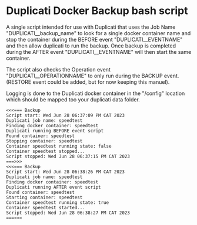 # Duplicati Docker Backup bash script

A single script intended for use with Duplicati that uses the Job Name "DUPLICATI__backup_name" to look for a single docker container name and stop the container during the BEFORE event "DUPLICATI__EVENTNAME" and then allow duplicati to run the backup. Once backup is completed during the AFTER event "DUPLICATI__EVENTNAME" will then start the same container.

The script also checks the Operation event "DUPLICATI__OPERATIONNAME" to only run during the BACKUP event. (RESTORE event could be added, but for now keeping this manuel).

Logging is done to the Duplicati docker container in the "/config" location which should be mapped too your duplicati data folder.

```
<<<=== Backup
Script start: Wed Jun 28 06:37:09 PM CAT 2023
Duplicati job name: speedtest
Finding docker container: speedtest
Duplicati running BEFORE event script
Found container: speedtest
Stopping container: speedtest
Container speedtest running state: false
Container speedtest stopped...
Script stopped: Wed Jun 28 06:37:15 PM CAT 2023
===>>>
<<<=== Backup
Script start: Wed Jun 28 06:38:26 PM CAT 2023
Duplicati job name: speedtest
Finding docker container: speedtest
Duplicati running AFTER event script
Found container: speedtest
Starting container: speedtest
Container speedtest running state: true
Container speedtest started...
Script stopped: Wed Jun 28 06:38:27 PM CAT 2023
===>>>
```
